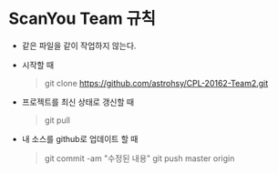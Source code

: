# ScanYou Team 규칙

* 같은 파일을 같이 작업하지 않는다.

* 시작할 때
    > git clone https://github.com/astrohsy/CPL-20162-Team2.git

* 프로젝트를 최신 상태로 갱신할 때
    > git pull

* 내 소스를 github로 업데이트 할 때
    > git commit -am "수정된 내용"
    git push master origin
